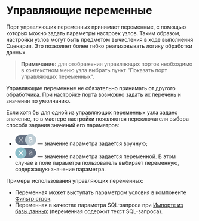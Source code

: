 # Управляющие переменные

Порт управляющих переменных принимает переменные, с помощью которых можно задать параметры настроек узлов. Таким образом, настройки узлов могут быть предметом вычисления в ходе выполнения Сценария. Это позволяет более гибко реализовывать логику обработки данных.

> **Примечание:** для отображения управляющих портов необходимо в контекстном меню узла выбрать пункт "Показать порт управляющих переменных".

Управляющие переменные не обязательно принимать от другого обработчика. При настройке порта возможно задать их перечень и значения по умолчанию.

Если хотя бы для одной из управляющих переменных узла задано значение, то в мастере настройки появляются переключатели выбора способа задания значений его параметров:

* ![](../../images/icons/propedit/value_default.svg) — значение параметра задается вручную;
* ![](../../images/icons/propedit/variable_default.svg) — значение параметра задается переменной. В этом случае в поле параметра пользователь выбирает переменную, содержащую значение параметра.

Примеры использования управляющих переменных:

* Переменная может выступать параметром условия в компоненте [Фильтр строк](../../processors/transformation/row-filter/README.md).
* Переменная в качестве параметра SQL-запроса при [Импорте из базы данных](../../integration/import/database.md) (переменная содержит текст SQL-запроса).